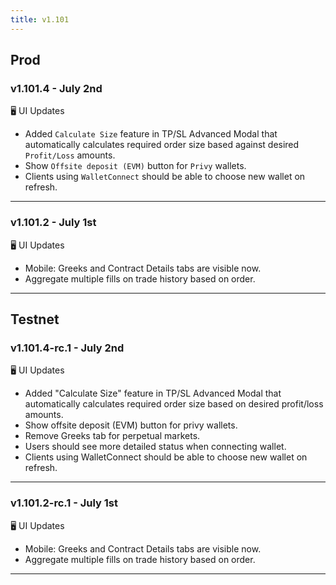 ```yaml
---
title: v1.101
---
```

## Prod
### v1.101.4 - July 2nd
🖥️  UI Updates 
* Added `Calculate Size` feature in TP/SL Advanced Modal that automatically calculates required order size based against desired `Profit/Loss` amounts.
* Show `Offsite deposit (EVM)` button for `Privy` wallets.
* Clients using `WalletConnect` should be able to choose new wallet on refresh.
---
### v1.101.2 - July 1st
🖥️  UI Updates 
* Mobile: Greeks and Contract Details tabs are visible now.
* Aggregate multiple fills on trade history based on order.
---

## Testnet
### v1.101.4-rc.1 - July 2nd
🖥️  UI Updates 
* Added "Calculate Size" feature in TP/SL Advanced Modal that automatically calculates required order size based on desired profit/loss amounts.
* Show offsite deposit (EVM) button for privy wallets.
* Remove Greeks tab for perpetual markets.
* Users should see more detailed status when connecting wallet.
* Clients using WalletConnect should be able to choose new wallet on refresh.
---
### v1.101.2-rc.1 - July 1st
🖥️  UI Updates 
* Mobile: Greeks and Contract Details tabs are visible now.
* Aggregate multiple fills on trade history based on order.
---

